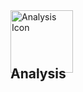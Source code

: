 <section class="full_width small-text background-transparent padding-top-small padding-bottom-none" style=""><div class="container-fluid"><div class="row justify-content-lg-center"><div class="col-12"><div class="content-styled"><img decoding="async" loading="lazy" class="alignnone wp-image-25415 lazyloaded" style="margin-bottom: -40px;" src="https://redcanary.com/wp-content/uploads/2020/09/Icon_Alert-Center_Investigation.svg" alt="Analysis Icon" width="100" height="100" data-ll-status="loaded"><h2>Analysis</h2></div></div></div></div></section>
